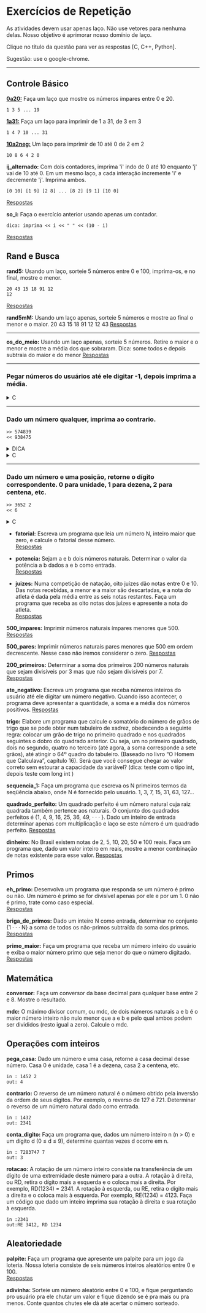 # Exercícios de Repetição

As atividades devem usar apenas laço. Não use vetores para nenhuma delas. Nosso objetivo é aprimorar nosso domínio de laço.

Clique no título da questão para ver as respostas [C, C++, Python].

Sugestão: use o google-chrome.

---

## Controle Básico
**[0a20:](02_lacos/0a20.md)**
Faça um laço que mostre os números ímpares entre 0 e 20.

    1 3 5 ... 19

**[1a31:](02_lacos/1a31.md)**
Faça um laço para imprimir de 1 a 31, de 3 em 3

    1 4 7 10 ... 31


**[10a2neg:](02_lacos/10a2neg.md)**
Um laço para imprimir de 10 até 0 de 2 em 2

    10 8 6 4 2 0


**ij_alternado:** Com dois contadores, imprima 'i' indo de 0 até 10 enquanto 'j' vai de 10 até 0. Em um mesmo laço, a cada interação incremente 'i' e decremente 'j'. Imprima ambos.

    [0 10] [1 9] [2 8] ... [8 2] [9 1] [10 0]
[Respostas](02_lacos/ij_alternado.md)  

**so_i:** Faça o exercício anterior usando apenas um contador.

    dica: imprima << i << " " << (10 - i)
[Respostas](02_lacos/so_i.md)  

## Rand e Busca
**rand5:** Usando um laço, sorteie 5 números entre 0 e 100, imprima-os, e no final, mostre o menor.

    20 43 15 18 91 12
    12
[Respostas](02_lacos/rand5.md)  


**rand5mM:** Usando um laço apenas, sorteie 5 números e mostre ao final o menor e o maior.
    20 43 15 18 91 12
    12 43
[Respostas](02_lacos/rand5mM.md)  

---
**os_do_meio:** Usando um laço apenas, sorteie 5 números. Retire o maior e o menor e mostre a média dos que sobraram. Dica: some todos e depois subtraia do maior e do menor
[Respostas](02_lacos/os_do_meio.md)  


---
### Pegar números do usuários até ele digitar -1, depois imprima a média.

<details><summary>C</summary>
```c
    int qtd = 0;
    int soma = 0;
    int num;//o numero do usuario
    while(num != -1){
        puts("Digite um numero, -1 para sair");
        scanf("%d", &num);
        if(num == -1)
            break;
        total += num;
        qtd++;
    }
    printf("%f", (total/(float)qtd));
    return 0;
```
</details>

---

### Dado um número qualquer, imprima ao contrario.
    >> 574839
    << 938475

<details><summary>DICA</summary>
```DICA
    leia numero
    enquanto numero for diferente de zero
        unidade eh numero modulo 10
        imprima unidade
        divida o numero por 10
```
</details>

<details><summary>C</summary>
```c
    int num = 0;
    scanf("%d", num);
    while(num != 0){
        printf("%d", (num % 10));
        num = num / 10;
    }
```
</details>

---
### Dado um número e uma posição, retorne o dígito correspondente. 0 para unidade, 1 para dezena, 2 para centena, etc.
    >> 3652 2
    << 6

<details><summary>C</summary>
```c
    int num = 0;
    int digito;
    scanf("%d %d", num, digito);
    for(int i = 0; i < digito; i++)
        num = num / 10;
    printf("%d", (num % 10));
```
</details>




- **fatorial:** Escreva um programa que leia um número N, inteiro maior que zero, e calcule o fatorial desse número.  
[Respostas](02_lacos/fatorial.md)

- **potencia:** Sejam a e b dois números naturais. Determinar o valor da potência a b dados a e b como entrada.  
[Respostas](02_lacos/potencia.md)

- **juizes:** Numa competição de natação, oito juízes dão notas entre 0 e 10. Das notas recebidas, a menor e a maior são descartadas, e a nota do atleta é dada pela média entre as seis notas restantes. Faça um programa que receba as oito notas dos juízes e apresente a nota do atleta.  
[Respostas](02_lacos/juizes.md)

**500_impares:** Imprimir números naturais ímpares menores que 500.  
[Respostas](02_lacos/500_impares.md)

**500_pares:** Imprimir números naturais pares menores que 500 em ordem decrescente. Nesse caso não iremos considerar o zero.
[Respostas](02_lacos/500_pares.md)

**200_primeiros:** Determinar a soma dos primeiros 200 números naturais que sejam divisíveis por 3 mas que não sejam divisíveis por 7.  
[Respostas](02_lacos/200_primeiros.md)


**ate_negativo:** Escreva um programa que receba números inteiros do usuário até ele digitar um número negativo. Quando isso acontecer, o programa deve apresentar a quantidade, a soma e a média dos números positivos.
[Respostas](02_lacos/ate_negativo.md)

**trigo:** Elabore um programa que calcule o somatório do número de grãos de trigo que se pode obter num tabuleiro de xadrez, obedecendo a seguinte regra: colocar um grão de trigo no primeiro quadrado e nos quadrados seguintes o dobro do quadrado anterior. Ou seja, um no primeiro quadrado, dois no segundo, quatro no terceiro (até agora, a soma corresponde a sete grãos), até atingir o 64º quadro do tabuleiro. (Baseado no livro “O Homem que Calculava”, capítulo 16). Será que você consegue chegar ao valor correto sem estourar a capacidade da variável? (dica: teste com o tipo int, depois teste com long int )

**sequencia_1:** Faça um programa que escreva os N primeiros termos da seqüência abaixo, onde N é fornecido pelo usuário.
1, 3, 7, 15, 31, 63, 127...

**quadrado_perfeito:** Um quadrado perfeito é um número natural cuja raiz quadrada também pertence aos naturais. O conjunto dos quadrados perfeitos é {1, 4, 9, 16, 25, 36, 49, · · · }. Dado um inteiro de entrada determinar apenas com multiplicação e laço se este número é um quadrado perfeito.
[Respostas](02_lacos/quadrado_perfeito.md)



**dinheiro:** No Brasil existem notas de 2, 5, 10, 20, 50 e 100 reais. Faça um programa que, dado um valor inteiro em reais, mostre a menor combinação de notas existente para esse valor.
[Respostas](02_lacos/eh_primo.md)

## Primos

**eh_primo:** Desenvolva um programa que responda se um número é primo ou não. Um número é primo se for divisível apenas por ele e por um 1. 0 não é primo, trate como caso especial.  
[Respostas](02_lacos/eh_primo.md)

**briga_de_primos:** Dado um inteiro N como entrada, determinar no conjunto {1 · · · N} a soma de todos os não-primos subtraída da soma dos primos.
[Respostas](02_lacos/briga_de_primos.md)

**primo_maior:** Faça um programa que receba um número inteiro do usuário e exiba o maior número primo que seja menor do que o número digitado.
[Respostas](02_lacos/primo_maior.md)


## Matemática

**conversor:** Faça um conversor da base decimal para qualquer base entre 2 e 8. Mostre o resultado.

**mdc:** O máximo divisor comum, ou mdc, de dois números naturais a e b é o maior número inteiro não nulo menor que a e b e pelo qual ambos podem ser divididos (resto igual a zero). Calcule o mdc.

## Operações com inteiros

**pega_casa:** Dado um número e uma casa, retorne a casa decimal desse número. Casa 0 é unidade,
casa 1 é a dezena, casa 2 a centena, etc.

    in : 1452 2
    out: 4

**contrario:** O reverso de um número natural é o número obtido pela inversão da ordem de seus dígitos. Por exemplo, o reverso de 127 é 721. Determinar o reverso de um número natural dado como entrada.

    in : 1432
    out: 2341

**conta_digito:** Faça um programa que, dados um número inteiro n (n > 0) e um dígito d (0 ≤ d ≤ 9), determine quantas vezes d ocorre em n.

    in : 7283747 7
    out: 3

**rotacao:** A rotação de um número inteiro consiste na transferência de um dígito de uma extremidade deste número para a outra. A rotação à direita, ou RD, retira o dígito mais a esquerda e o coloca mais a direita. Por exemplo, RD(1234) = 2341. A rotação à esquerda, ou RE, retira o dígito mais a direita e o coloca mais à esquerda. Por exemplo, RE(1234) = 4123. Faça um código que dado um inteiro imprima sua rotação à direita
e sua rotação à esquerda.

    in :2341
    out:RE 3412, RD 1234

## Aleatoriedade

**palpite:** Faça um programa que apresente um palpite para um jogo da loteria. Nossa loteria consiste de seis números inteiros aleatórios entre 0 e 100.  
[Respostas](02_lacos/palpite.md)  

**adivinha:** Sorteie um número aleatório entre 0 e 100, e fique perguntando pro usuário pra ele chutar um valor e fique dizendo se é pra mais ou pra menos. Conte quantos chutes ele dá até acertar o número sorteado.
